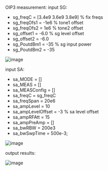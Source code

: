 OIP3 measurement:
input SG: 
  - sg_freqC = [3.4e9 3.6e9 3.8e9] % fix freqs
  - sg_freqOfs1 = -1e6 % tone1 offset
  - sg_freqOfs2 = 1e6 % tone2 offset
  - sg_offset1 = -6.0 % sg level offset
  - sg_offset2 = -6.0
  - sg_PoutdBm1 = -35 % sg input power
  - sg_PoutdBm2 = -35

![image](https://user-images.githubusercontent.com/87049112/139813979-c80fcaea-6316-4af9-9340-36920b4c5093.png)

input SA:
  - sa_MODE = []
  - sa_MEAS = []
  - sa_MEASConfig = []
  - sa_freqC = sg_freqC
  - sa_freqSpan = 20e6
  - sa_ampLevel = 10
  - sa_ampLevelOffset = -3 % sa level offset
  - sa_ampRFAtt = 15
  - sa_ampPreAmp = []
  - sa_bwRBW = 200e3
  - sa_bwSwpTime = 500e-3;

![image](https://user-images.githubusercontent.com/87049112/139814056-2a8f3d7d-ea63-4a38-acae-98bc7c20fcc1.png)

output results:

![image](https://user-images.githubusercontent.com/87049112/139814690-043daf4e-194f-416b-a451-1d28cd12b191.png)
